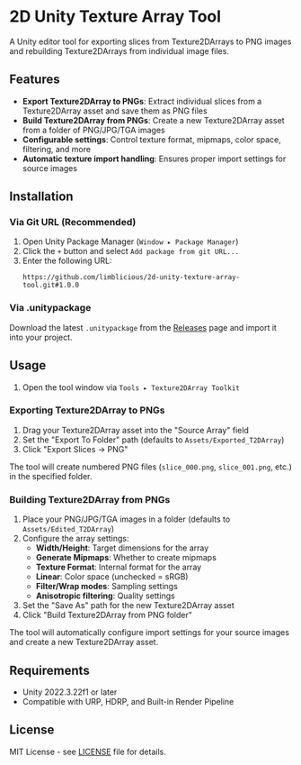 # 2D Unity Texture Array Tool

A Unity editor tool for exporting slices from Texture2DArrays to PNG images and rebuilding Texture2DArrays from individual image files.

## Features

- **Export Texture2DArray to PNGs**: Extract individual slices from a Texture2DArray asset and save them as PNG files
- **Build Texture2DArray from PNGs**: Create a new Texture2DArray asset from a folder of PNG/JPG/TGA images
- **Configurable settings**: Control texture format, mipmaps, color space, filtering, and more
- **Automatic texture import handling**: Ensures proper import settings for source images

## Installation

### Via Git URL (Recommended)

1. Open Unity Package Manager (`Window ▸ Package Manager`)
2. Click the `+` button and select `Add package from git URL...`
3. Enter the following URL:
   ```
   https://github.com/limblicious/2d-unity-texture-array-tool.git#1.0.0
   ```

### Via .unitypackage

Download the latest `.unitypackage` from the [Releases](https://github.com/limblicious/2d-unity-texture-array-tool/releases) page and import it into your project.

## Usage

1. Open the tool window via `Tools ▸ Texture2DArray Toolkit`

### Exporting Texture2DArray to PNGs

1. Drag your Texture2DArray asset into the "Source Array" field
2. Set the "Export To Folder" path (defaults to `Assets/Exported_T2DArray`)
3. Click "Export Slices → PNG"

The tool will create numbered PNG files (`slice_000.png`, `slice_001.png`, etc.) in the specified folder.

### Building Texture2DArray from PNGs

1. Place your PNG/JPG/TGA images in a folder (defaults to `Assets/Edited_T2DArray`)
2. Configure the array settings:
   - **Width/Height**: Target dimensions for the array
   - **Generate Mipmaps**: Whether to create mipmaps
   - **Texture Format**: Internal format for the array
   - **Linear**: Color space (unchecked = sRGB)
   - **Filter/Wrap modes**: Sampling settings
   - **Anisotropic filtering**: Quality settings
3. Set the "Save As" path for the new Texture2DArray asset
4. Click "Build Texture2DArray from PNG folder"

The tool will automatically configure import settings for your source images and create a new Texture2DArray asset.

## Requirements

- Unity 2022.3.22f1 or later
- Compatible with URP, HDRP, and Built-in Render Pipeline

## License

MIT License - see [LICENSE](LICENSE) file for details.